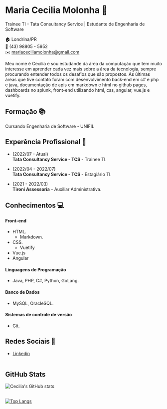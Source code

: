 # Maria Cecilia Molonha :woman:
Trainee TI - Tata Consultancy Service | Estudante de Engenharia de Software

:house:    Londrina/PR <br>
:iphone:   (43) 98805 - 5952 <br>
:envelope:  mariaceciliamolonha@gmail.com

Meu nome é Cecilia e sou estudande da área da computação que tem muito interesse em aprender cada vez mais sobre a área da tecnologia, sempre procurando entender todos os desafios que são propostos. As últimas áreas que tive contato foram com desenvolvimento back-end em c# e php e java, documentação de apis em markdown e html no github pages, dashboards no splunk, front-end utilizando html, css, angular, vue.js e vuetify.

## Formação :books:
Cursando Engenharia de Software - UNIFIL

## Experência Profissional :office:
* (2022/07 -  Atual) <br>
**Tata Consultancy Service - TCS** -
Trainee TI.


* (2022/04 -  2022/07) <br>
**Tata Consultancy Service - TCS** -
Estagiário TI.


* (2021 -  2022/03) <br>
**Tironi Assessoria** -
Auxiliar Administrativa.
  

## Conhecimentos :computer:

#### Front-end
* HTML.
  * Markdown.
* CSS.
  * Vuetify
* Vue.js
* Angular

#### Linguagens de Programação
* Java, PHP, C#, Python, GoLang.

#### Banco de Dados
* MySQL, OracleSQL.

#### Sistemas de controle de versão
* Git.

## Redes Sociais :iphone:
*  [Linkedin](https://www.linkedin.com/in/maria-cecilia-molonha-99646a1ba/)
<br/><br/>

## GitHub Stats

![Cecilia's GitHub stats](https://github-readme-stats.vercel.app/api?username=mariaceciliaa&show_icons=true&theme=radical)
<br/><br/>

[![Top Langs](https://github-readme-stats.vercel.app/api/top-langs/?username=mariaceciliaa&layout=compact)](https://github.com/mariaceciliaa/github-readme-stats)

